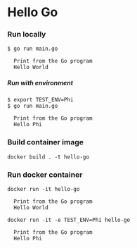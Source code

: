 # Hello Go

### Run locally
```shell script
$ go run main.go

  Print from the Go program
  Hello World
```

##### Run with environment
```shell script
$ export TEST_ENV=Phi
$ go run main.go

  Print from the Go program
  Hello Phi
```

### Build container image
```shell script
docker build . -t hello-go
```

### Run docker container
```shell script
docker run -it hello-go

  Print from the Go program
  Hello World
```

```shell script
docker run -it -e TEST_ENV=Phi hello-go

  Print from the Go program
  Hello Phi
```